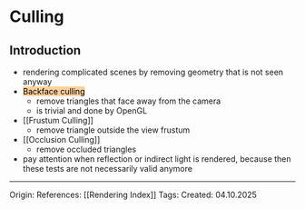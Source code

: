 # Culling

## Introduction

- rendering complicated scenes by removing geometry that is not seen anyway
- <mark style="background: #FFB86CA6;">Backface culling</mark> 
	- remove triangles that face away from the camera
	- is trivial and done by OpenGL
- [[Frustum Culling]]
	- remove triangle outside the view frustum
- [[Occlusion Culling]] 
	- remove occluded triangles
- pay attention when reflection or indirect light is rendered, because then these tests are not necessarily valid anymore

---

Origin: 
References: [[Rendering Index]]
Tags: 
Created: 04.10.2025

